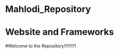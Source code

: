 # Mahlodi_Repository
Website and Frameworks
========================================
#Welcome to the Repository!!!!!!!!1
